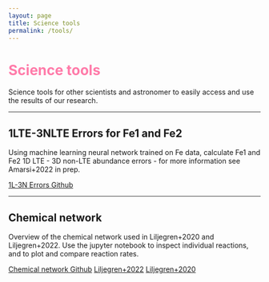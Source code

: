 ```yaml
---
layout: page
title: Science tools
permalink: /tools/
---
```

# <span style="color:#FF7BA9">Science tools</span> 


Science tools for other scientists and astronomer to easily access and use the results of our research. 


<hr style="height:1px;border:none;color:#333;background-color:#333;" />

## 1LTE-3NLTE Errors for Fe1 and Fe2

Using machine learning neural network trained on Fe data, calculate Fe1 and Fe2 1D LTE - 3D non-LTE abundance errors - for more information see Amarsi+2022 in prep.


<a href="https://github.com/sliljegren/1L-3NErrors" class="button">1L-3N Errors Github</a>



<hr style="height:1px;border:none;color:#333;background-color:#333;" />

## Chemical network

Overview of the chemical network used in Liljegren+2020 and Liljegren+2022. Use the jupyter notebook to inspect individual reactions, and to plot and compare reaction rates.

<a href="https://github.com/sliljegren/chemical_network" class="button">Chemical network Github</a>
<a href="https://arxiv.org/abs/2203.07021" class="button">Liljegren+2022</a>
<a href="https://www.aanda.org/articles/aa/full_html/2020/10/aa38116-20/aa38116-20.html" class="button">Liljegren+2020</a>

